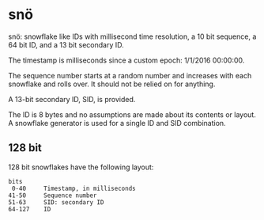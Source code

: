 # snö

snö: snowflake like IDs with millisecond time resolution, a 10 bit sequence, a 64 bit ID, and a 13 bit secondary ID.

The timestamp is milliseconds since a custom epoch: 1/1/2016 00:00:00.

The sequence number starts at a random number and increases with each snowflake and rolls over.  It should not be relied on for anything.

A 13-bit secondary ID, SID, is provided.

The ID is 8 bytes and no assumptions are made about its contents or layout.  A snowflake generator is used for a single ID and SID combination.

## 128 bit
128 bit snowflakes have the following layout:

```
bits    
 0-40     Timestamp, in milliseconds
41-50     Sequence number
51-63     SID: secondary ID
64-127    ID
```

